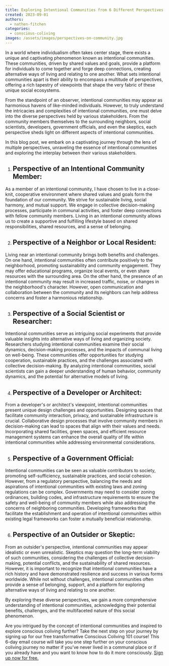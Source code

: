 ```yaml
---
title: Exploring Intentional Communities from 6 Different Perspectives
created: 2023-09-01
authors:
  - nathen-fitchen
categories:
  - conscious-coliving
images: /assets/images/perspectives-on-community.jpg
---
```


In a world where individualism often takes center stage, there exists a unique and captivating phenomenon known as intentional communities. These communities, driven by shared values and goals, provide a platform for individuals to come together and forge deep connections, creating alternative ways of living and relating to one another. What sets intentional communities apart is their ability to encompass a multitude of perspectives, offering a rich tapestry of viewpoints that shape the very fabric of these unique social ecosystems.

From the standpoint of an observer, intentional communities may appear as harmonious havens of like-minded individuals. However, to truly understand the intricacies and complexities of intentional communities, one must delve into the diverse perspectives held by various stakeholders. From the community members themselves to the surrounding neighbors, social scientists, developers, government officials, and even the skeptics, each perspective sheds light on different aspects of intentional communities.

In this blog post, we embark on a captivating journey through the lens of multiple perspectives, unraveling the essence of intentional communities and exploring the interplay between their various stakeholders.

1. ## Perspective of an Intentional Community Member:
As a member of an intentional community, I have chosen to live in a close-knit, cooperative environment where shared values and goals form the foundation of our community. We strive for sustainable living, social harmony, and mutual support. We engage in collective decision-making processes, participate in communal activities, and foster deep connections with fellow community members. Living in an intentional community allows us to create a supportive and fulfilling lifestyle based on shared responsibilities, shared resources, and a sense of belonging.  
      
2. ## Perspective of a Neighbor or Local Resident:
Living near an intentional community brings both benefits and challenges. On one hand, intentional communities often contribute positively to the neighborhood, promoting sustainability and community engagement. They may offer educational programs, organize local events, or even share resources with the surrounding area. On the other hand, the presence of an intentional community may result in increased traffic, noise, or changes in the neighborhood's character. However, open communication and collaboration between the community and its neighbors can help address concerns and foster a harmonious relationship.  
      
3. ## Perspective of a Social Scientist or Researcher:
Intentional communities serve as intriguing social experiments that provide valuable insights into alternative ways of living and organizing society. Researchers studying intentional communities examine their social dynamics, decision-making processes, and the impacts of communal living on well-being. These communities offer opportunities for studying cooperation, sustainable practices, and the challenges associated with collective decision-making. By analyzing intentional communities, social scientists can gain a deeper understanding of human behavior, community dynamics, and the potential for alternative models of living.  
      
4. ## Perspective of a Developer or Architect:
From a developer's or architect's viewpoint, intentional communities present unique design challenges and opportunities. Designing spaces that facilitate community interaction, privacy, and sustainable infrastructure is crucial. Collaborative design processes that involve community members in decision-making can lead to spaces that align with their values and needs. Incorporating shared facilities, green spaces, and efficient resource management systems can enhance the overall quality of life within intentional communities while addressing environmental considerations.  
      
5. ## Perspective of a Government Official:
Intentional communities can be seen as valuable contributors to society, promoting self-sufficiency, sustainable practices, and social cohesion. However, from a regulatory perspective, balancing the needs and aspirations of intentional communities with existing laws and zoning regulations can be complex. Governments may need to consider zoning ordinances, building codes, and infrastructure requirements to ensure the safety and well-being of community members while also addressing the concerns of neighboring communities. Developing frameworks that facilitate the establishment and operation of intentional communities within existing legal frameworks can foster a mutually beneficial relationship.  
      
6. ## Perspective of an Outsider or Skeptic:
From an outsider's perspective, intentional communities may appear idealistic or even unrealistic. Skeptics may question the long-term viability of such communities, considering the challenges of collective decision-making, potential conflicts, and the sustainability of shared resources. However, it is important to recognize that intentional communities have a rich history and have demonstrated resilience and success in various forms worldwide. While not without challenges, intentional communities often provide a sense of belonging, support, and a platform for exploring alternative ways of living and relating to one another.  
      
By exploring these diverse perspectives, we gain a more comprehensive understanding of intentional communities, acknowledging their potential benefits, challenges, and the multifaceted nature of this social phenomenon.

Are you intrigued by the concept of intentional communities and inspired to explore conscious coliving further? Take the next step on your journey by signing up for our free transformative Conscious Coliving 101 course! This 6-day email course will take you one step further on your conscious coliving journey no matter if you’ve never lived in a communal place or if you already have and you want to know how to do it more consciously. [Sign up now for free.](https://lifeitself.org/conscious-coliving-course)